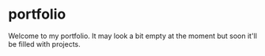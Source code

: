 # portfolio
Welcome to my portfolio. It may look a bit empty at the moment but soon it'll be filled with projects.
